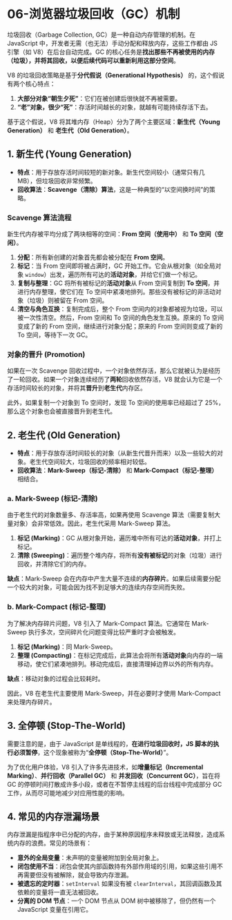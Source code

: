 # 06-浏览器垃圾回收（GC）机制

垃圾回收（Garbage Collection, GC）是一种自动内存管理的机制。在 JavaScript 中，开发者无需（也无法）手动分配和释放内存，这些工作都由 JS 引擎（如 V8）在后台自动完成。GC 的核心任务是**找出那些不再被使用的内存（垃圾），并将其回收，以便后续代码可以重新利用这部分空间**。

V8 的垃圾回收策略是基于**分代假说（Generational Hypothesis）** 的，这个假说有两个核心特点：
1.  **大部分对象“朝生夕死”**：它们在被创建后很快就不再被需要。
2.  **“老”对象，很少“死”**：存活时间越长的对象，就越有可能持续存活下去。

基于这个假说，V8 将其堆内存（Heap）分为了两个主要区域：**新生代（Young Generation）** 和 **老生代（Old Generation）**。

## 1. 新生代 (Young Generation)

*   **特点**：用于存放存活时间较短的新对象。新生代空间较小（通常只有几 MB），但垃圾回收非常频繁。
*   **回收算法**：**Scavenge（清除）算法**，这是一种典型的“以空间换时间”的策略。

### Scavenge 算法流程

新生代内存被平均分成了两块相等的空间：**From 空间（使用中）** 和 **To 空间（空闲）**。

1.  **分配**：所有新创建的对象首先都会被分配在 **From 空间**。
2.  **标记**：当 From 空间即将被占满时，GC 开始工作。它会从根对象（如全局对象 `window`）出发，遍历所有可达的**活动对象**，并给它们做一个标记。
3.  **复制与整理**：GC 将所有被标记的**活动对象**从 From 空间复制到 **To 空间**，并进行内存整理，使它们在 To 空间中紧凑地排列。那些没有被标记的非活动对象（垃圾）则被留在 From 空间。
4.  **清空与角色互换**：复制完成后，整个 From 空间内的对象都被视为垃圾，可以被一次性清空。然后，From 空间和 To 空间的角色发生互换。原来的 To 空间变成了新的 From 空间，继续进行对象分配；原来的 From 空间则变成了新的 To 空间，等待下一次 GC。

### 对象的晋升 (Promotion)

如果在一次 Scavenge 回收过程中，一个对象依然存活，那么它就被认为是经历了一轮回收。如果一个对象连续经历了**两轮**回收依然存活，V8 就会认为它是一个存活时间较长的对象，并将其**晋升**到**老生代**内存区。

此外，如果复制一个对象到 To 空间时，发现 To 空间的使用率已经超过了 25%，那么这个对象也会被直接晋升到老生代。

## 2. 老生代 (Old Generation)

*   **特点**：用于存放存活时间较长的对象（从新生代晋升而来）以及一些较大的对象。老生代空间较大，垃圾回收的频率相对较低。
*   **回收算法**：**Mark-Sweep（标记-清除）** 和 **Mark-Compact（标记-整理）** 相结合。

### a. Mark-Sweep (标记-清除)

由于老生代的对象数量多、存活率高，如果再使用 Scavenge 算法（需要复制大量对象）会非常低效。因此，老生代采用 Mark-Sweep 算法。

1.  **标记 (Marking)**：GC 从根对象开始，遍历堆中所有可达的**活动对象**，并打上标记。
2.  **清除 (Sweeping)**：遍历整个堆内存，将所有**没有被标记**的对象（垃圾）进行回收，并清除它们的内存。

**缺点**：Mark-Sweep 会在内存中产生大量不连续的**内存碎片**。如果后续需要分配一个较大的对象，可能会因为找不到足够大的连续内存空间而失败。

### b. Mark-Compact (标记-整理)

为了解决内存碎片问题，V8 引入了 Mark-Compact 算法。它通常在 Mark-Sweep 执行多次，空间碎片化问题变得比较严重时才会被触发。

1.  **标记 (Marking)**：同 Mark-Sweep。
2.  **整理 (Compacting)**：在标记完成后，此算法会将所有**活动对象**向内存的一端移动，使它们紧凑地排列。移动完成后，直接清理掉边界以外的所有内存。

**缺点**：移动对象的过程会比较耗时。

因此，V8 在老生代主要使用 Mark-Sweep，并在必要时才使用 Mark-Compact 来处理内存碎片。

## 3. 全停顿 (Stop-The-World)

需要注意的是，由于 JavaScript 是单线程的，**在进行垃圾回收时，JS 脚本的执行必须暂停**，这个现象被称为“**全停顿（Stop-The-World）**”。

为了优化用户体验，V8 引入了许多先进技术，如**增量标记（Incremental Marking）**、**并行回收（Parallel GC）** 和 **并发回收（Concurrent GC）**，旨在将 GC 的停顿时间打散成许多小段，或者在不暂停主线程的后台线程中完成部分 GC 工作，从而尽可能地减少对应用性能的影响。

## 4. 常见的内存泄漏场景

内存泄漏是指程序中已分配的内存，由于某种原因程序未释放或无法释放，造成系统内存的浪费。常见的场景有：

*   **意外的全局变量**：未声明的变量被附加到全局对象上。
*   **闭包使用不当**：闭包会使其内部函数持有外部作用域的引用，如果这些引用不再需要但没有被解除，就会导致内存泄漏。
*   **被遗忘的定时器**：`setInterval` 如果没有被 `clearInterval`，其回调函数及其依赖的变量将一直无法被回收。
*   **分离的 DOM 节点**：一个 DOM 节点从 DOM 树中被移除了，但仍然有一个 JavaScript 变量在引用它。
